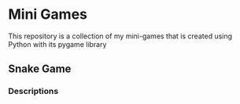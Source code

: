 # Mini Games
This repository is a collection of my mini-games that is created using Python with its pygame library

## Snake Game
### Descriptions
